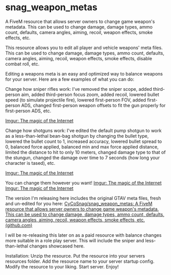 # snag_weapon_metas
A FiveM resource that allows server owners to change game weapon's metadata. This can be used to change damage, 
damage types, ammo count, defaults, camera angles, aiming, recoil, weapon effects, smoke effects, etc.

This resource allows you to edit all player and vehicle weapons' meta files. This can be used to change damage, damage types, ammo count, defaults, camera angles, aiming, recoil, weapon effects, smoke effects, disable combat roll, etc.

Editing a weapons meta is an easy and optimized way to balance weapons for your server. Here are a few examples of what you can do:

Change how sniper rifles work: I've removed the sniper scope, added third-person aim, added third-person focus zoom, added recoil, lowered bullet speed (to simulate projectile fire), lowered first-person FOV, added first-person ADS, changed first-person weapon offsets to fit the gun properly for first-person ADS, etc.

[Imgur: The magic of the Internet](https://imgur.com/UcTg8qn)

Change how shotguns work: I've edited the default pump shotgun to work as a less-than-lethal bean-bag shotgun by changing the bullet type, lowered the bullet count to 1, increased accuracy, lowered bullet spread to 0, balanced force applied, balanced min and max force applied distance, limited the distance to hit to only 10 meters, changed damage type to that of the stungun, changed the damage over time to 7 seconds (how long your character is tased), etc.

[Imgur: The magic of the Internet](https://imgur.com/a/kTKCMsM)

You can change them however you want!
[Imgur: The magic of the Internet](https://imgur.com/a/vyUKPSm)
[Imgur: The magic of the Internet](https://imgur.com/a/7MGTMru)

The version I'm releasing here includes the original GTAV meta files, fresh and un-edited for you here: 
[CyCoSnag/snag_weapon_metas: A FiveM resource that allows server owners to change game weapon's metadata. This can be used to change damage, damage types, ammo count, defaults, camera angles, aiming, recoil, weapon effects, smoke effects, etc. (github.com)](https://github.com/CyCoSnag/snag_weapon_metas)

I will be re-releasing this later on as a paid resource with balance changes more suitable in a role play server. This will include the sniper and less-than-lethal changes showcased here.

Installation:
Unzip the resource.
Put the resource into your servers resources folder.
Add the resource name to your server startup config.
Modify the resource to your liking.
Start server.
Enjoy!
